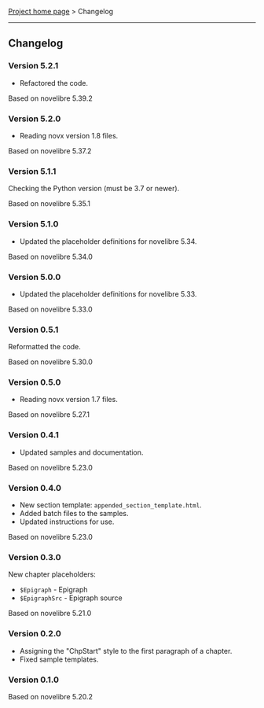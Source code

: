 [Project home page](../) > Changelog

------------------------------------------------------------------------

## Changelog


### Version 5.2.1

- Refactored the code.

Based on novelibre 5.39.2


### Version 5.2.0

- Reading novx version 1.8 files.

Based on novelibre 5.37.2


### Version 5.1.1

Checking the Python version (must be 3.7 or newer).

Based on novelibre 5.35.1


### Version 5.1.0

- Updated the placeholder definitions for novelibre 5.34.

Based on novelibre 5.34.0


### Version 5.0.0

- Updated the placeholder definitions for novelibre 5.33.

Based on novelibre 5.33.0


### Version 0.5.1

Reformatted the code.

Based on novelibre 5.30.0


### Version 0.5.0

- Reading novx version 1.7 files.

Based on novelibre 5.27.1


### Version 0.4.1 

- Updated samples and documentation.

Based on novelibre 5.23.0


### Version 0.4.0 

- New section template: `appended_section_template.html`.
- Added batch files to the samples.
- Updated instructions for use.

Based on novelibre 5.23.0


### Version 0.3.0 

New chapter placeholders:
-   `$Epigraph` - Epigraph
-   `$EpigraphSrc` - Epigraph source

Based on novelibre 5.21.0


### Version 0.2.0

- Assigning the "ChpStart" style to the first paragraph of a chapter.
- Fixed sample templates.


### Version 0.1.0

Based on novelibre 5.20.2

